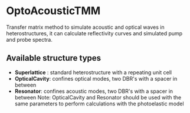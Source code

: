 # OptoAcousticTMM
Transfer matrix method to simulate acoustic and optical waves in heterostructures, it can calculate reflectivity curves and simulated pump and probe spectra.
## Available structure types
- **Superlattice** : standard heterostructure with a repeating unit cell
- **OpticalCavity**: confines optical modes, two DBR's with a spacer in between
- **Resonator**: confines acoustic modes, two DBR's with a spacer in between
Note: OpticalCavity and Resonator should be used with the same parameters to perform calculations with the photoelastic model
